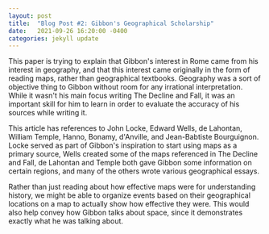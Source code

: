 ```yaml
---
layout: post
title:  "Blog Post #2: Gibbon's Geographical Scholarship"
date:   2021-09-26 16:20:00 -0400
categories: jekyll update
---
```

This paper is trying to explain that Gibbon's interest in Rome came from his interest in geography, and that this interest came originally in the form of reading maps, rather than geographical textbooks. Geography was a sort of objective thing to Gibbon without room for any irrational interpretation. While it wasn't his main focus writing The Decline and Fall, it was an important skill for him to learn in order to evaluate the accuracy of his sources while writing it.

This article has references to John Locke, Edward Wells, de Lahontan, William Temple, Hanno, Bonamy, d'Anville, and Jean-Babtiste Bourguignon. Locke served as part of Gibbon's inspiration to start using maps as a primary source, Wells created some of the maps referenced in The Decline and Fall, de Lahontan and Temple both gave Gibbon some information on certain regions, and many of the others wrote various geographical essays.

Rather than just reading about how effective maps were for understanding history, we might be able to organize events based on their geographical locations on a map to actually show how effective they were. This would also help convey how Gibbon talks about space, since it demonstrates exactly what he was talking about.